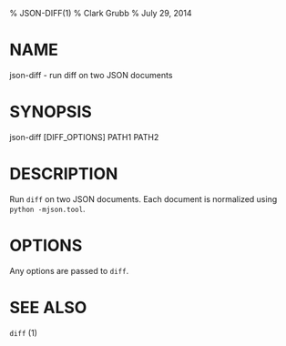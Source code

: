 % JSON-DIFF(1)
% Clark Grubb
% July 29, 2014


# NAME

json-diff - run diff on two JSON documents

# SYNOPSIS

json-diff [DIFF_OPTIONS] PATH1 PATH2

# DESCRIPTION

Run `diff` on two JSON documents.  Each document is normalized using `python -mjson.tool`.

# OPTIONS

Any options are passed to `diff`.

# SEE ALSO

`diff` (1)

